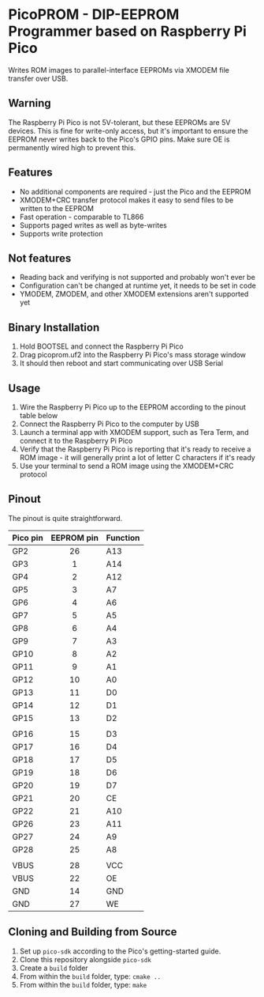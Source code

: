 PicoPROM - DIP-EEPROM Programmer based on Raspberry Pi Pico
===========================================================

Writes ROM images to parallel-interface EEPROMs via XMODEM file transfer over USB.

Warning
-------
The Raspberry Pi Pico is not 5V-tolerant, but these EEPROMs are 5V devices.
This is fine for write-only access, but it's important to ensure the EEPROM
never writes back to the Pico's GPIO pins.  Make sure OE is permanently wired
high to prevent this.

Features
--------

* No additional components are required - just the Pico and the EEPROM
* XMODEM+CRC transfer protocol makes it easy to send files to be written to the EEPROM
* Fast operation - comparable to TL866
* Supports paged writes as well as byte-writes
* Supports write protection

Not features
------------
* Reading back and verifying is not supported and probably won't ever be
* Configuration can't be changed at runtime yet, it needs to be set in code
* YMODEM, ZMODEM, and other XMODEM extensions aren't supported yet

Binary Installation
-------------------
1. Hold BOOTSEL and connect the Raspberry Pi Pico
2. Drag picoprom.uf2 into the Raspberry Pi Pico's mass storage window
3. It should then reboot and start communicating over USB Serial

Usage
-----
1. Wire the Raspberry Pi Pico up to the EEPROM according to the pinout table below
2. Connect the Raspberry Pi Pico to the computer by USB
3. Launch a terminal app with XMODEM support, such as Tera Term, and connect it to the Raspberry Pi Pico
4. Verify that the Raspberry Pi Pico is reporting that it's ready to receive a ROM image - it will generally print a lot of letter C characters if it's ready
5. Use your terminal to send a ROM image using the XMODEM+CRC protocol

Pinout
------
The pinout is quite straightforward.

| Pico pin | EEPROM pin | Function |
| -------- |:----------:| -------- |
| GP2      | 26 | A13    |
| GP3      | 1  | A14    |
| GP4      | 2  | A12    |
| GP5      | 3  | A7     |
| GP6      | 4  | A6     |
| GP7      | 5  | A5     |
| GP8      | 6  | A4     |
| GP9      | 7  | A3     |
| GP10     | 8  | A2     |
| GP11     | 9  | A1     |
| GP12     | 10 | A0     |
| GP13     | 11 | D0     |
| GP14     | 12 | D1     |
| GP15     | 13 | D2     |
|          |    |        |
| GP16     | 15 | D3     |
| GP17     | 16 | D4     |
| GP18     | 17 | D5     |
| GP19     | 18 | D6     |
| GP20     | 19 | D7     |
| GP21     | 20 | CE     |
| GP22     | 21 | A10    |
| GP26     | 23 | A11    |
| GP27     | 24 | A9     |
| GP28     | 25 | A8     |
|          |    |        |
| VBUS     | 28 | VCC    |
| VBUS     | 22 | OE     |
| GND      | 14 | GND    |
| GND      | 27 | WE     |

Cloning and Building from Source
--------------------------------
1. Set up `pico-sdk` according to the Pico's getting-started guide.
2. Clone this repository alongside `pico-sdk`
3. Create a `build` folder
4. From within the `build` folder, type: `cmake ..`
5. From within the `build` folder, type: `make`

